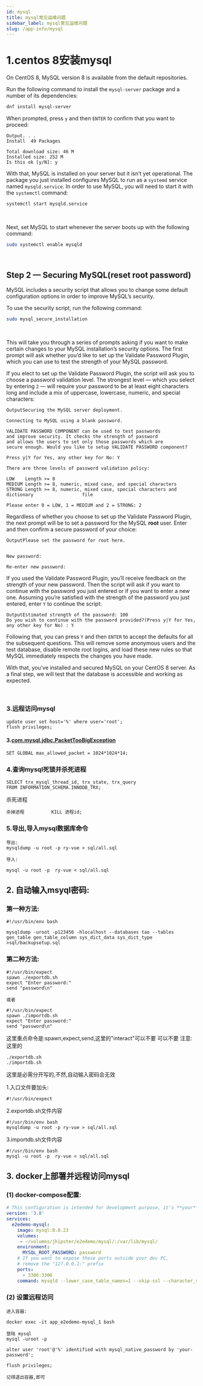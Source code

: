 ```yaml
---
id: mysql
title: mysql常见运维问题
sidebar_label: mysql常见运维问题
slug: /app-info/mysql 
---
```




# 1.centos 8安装mysql

On CentOS 8, MySQL version 8 is available from the default repositories.

Run the following command to install the `mysql-server` package and a number of its dependencies:

```bash
dnf install mysql-server
```



When prompted, press `y` and then `ENTER` to confirm that you want to proceed:

```
Output. . .
Install  49 Packages

Total download size: 46 M
Installed size: 252 M
Is this ok [y/N]: y
```

With that, MySQL is installed on your server but it isn’t yet operational. The package you just installed configures MySQL to run as a `systemd` service named `mysqld.service`. In order to use MySQL, you will need to start it with the `systemctl` command:

```bash
systemctl start mysqld.service
```

 

Next, set MySQL to start whenever the server boots up with the following command:

```bash
sudo systemctl enable mysqld
```

  

## Step 2 — Securing MySQL(reset root password)

MySQL includes a security script that allows you to change some default configuration options in order to improve MySQL’s security.

To use the security script, run the following command:

```bash
sudo mysql_secure_installation
```

 

This will take you through a series of prompts asking if you want to make certain changes to your MySQL installation’s security options. The first prompt will ask whether you’d like to set up the Validate Password Plugin, which you can use to test the strength of your MySQL password.

If you elect to set up the Validate Password Plugin, the script will ask you to choose a password validation level. The strongest level — which you select by entering `2` — will require your password to be at least eight characters long and include a mix of uppercase, lowercase, numeric, and special characters:

```
OutputSecuring the MySQL server deployment.

Connecting to MySQL using a blank password.

VALIDATE PASSWORD COMPONENT can be used to test passwords
and improve security. It checks the strength of password
and allows the users to set only those passwords which are
secure enough. Would you like to setup VALIDATE PASSWORD component?

Press y|Y for Yes, any other key for No: Y

There are three levels of password validation policy:

LOW    Length >= 8
MEDIUM Length >= 8, numeric, mixed case, and special characters
STRONG Length >= 8, numeric, mixed case, special characters and dictionary                  file

Please enter 0 = LOW, 1 = MEDIUM and 2 = STRONG: 2
```

Regardless of whether you choose to set up the Validate Password Plugin, the next prompt will be to set a password for the MySQL **root** user. Enter and then confirm a secure password of your choice:

```
OutputPlease set the password for root here.


New password: 

Re-enter new password: 
```

If you used the Validate Password Plugin, you’ll receive feedback on the strength of your new password. Then the script will ask if you want to continue with the password you just entered or if you want to enter a new one. Assuming you’re satisfied with the strength of the password you just entered, enter `Y` to continue the script:

```
OutputEstimated strength of the password: 100 
Do you wish to continue with the password provided?(Press y|Y for Yes, any other key for No) : Y
```

Following that, you can press `Y` and then `ENTER` to accept the defaults for all the subsequent questions. This will remove some anonymous users and the test database, disable remote root logins, and load these new rules so that MySQL immediately respects the changes you have made.

With that, you’ve installed and secured MySQL on your CentOS 8 server. As a final step, we will test that the database is accessible and working as expected.

 



### 3.远程访问mysql

```output
update user set host='%' where user='root';
flush privileges;
```

#### 3.[com.mysql.jdbc.PacketTooBigException](https://stackoverflow.com/questions/11320236/com-mysql-jdbc-packettoobigexception)

```
SET GLOBAL max_allowed_packet = 1024*1024*14;
```

### 4.查询mysql死锁并杀死进程

```
SELECT trx_mysql_thread_id, trx_state, trx_query
FROM INFORMATION_SCHEMA.INNODB_TRX;
```

杀死进程

```
杀掉进程          KILL 进程id;
```

### 5.导出,导入mysql数据库命令

```
导出:
mysqldump -u root -p ry-vue > sql/all.sql

导入:

mysql -u root -p  ry-vue < sql/all.sql
```

## 2. 自动输入msyql密码:

### 第一种方法:

```shell
#!/usr/bin/env bash

mysqldump -uroot -p123456 -hlocalhost --databases tao --tables gen_table gen_table_column sys_dict_data sys_dict_type  >sql/backupsetup.sql
```

### 第二种方法:

```shell
#!/usr/bin/expect
spawn ./exportdb.sh
expect "Enter password:"
send "password\n"

或者

#!/usr/bin/expect
spawn ./importdb.sh
expect "Enter password:"
send "password\n"
```

这里重点命令是:spawn,expect,send,这里的"interact"可以不要
可以不要
注意:
这里的

```shell
./exportdb.sh
./importdb.sh
```

这里是必需分开写的,不然,自动输入密码会无效

1.入口文件要加头:

```shell
#!/usr/bin/expect
```

2.exportdb.sh文件内容

```shell
#!/usr/bin/env bash
mysqldump -u root -p ry-vue > sql/all.sql
```

3.importdb.sh文件内容

```shell
#!/usr/bin/env bash
mysql -u root -p  ry-vue < sql/all.sql
```

## 3. docker上部署并远程访问mysql

### (1) docker-compose配置:

```yaml
# This configuration is intended for development purpose, it's **your** responsibility to harden it for production
version: '3.8'
services:
  e2edemo-mysql:
    image: mysql:8.0.23
    volumes:
     - ~/volumes/jhipster/e2edemo/mysql/:/var/lib/mysql/
    environment:
      MYSQL_ROOT_PASSWORD: password
    # If you want to expose these ports outside your dev PC,
    # remove the "127.0.0.1:" prefix
    ports:
      - 3306:3306
    command: mysqld --lower_case_table_names=1 --skip-ssl --character_set_server=utf8mb4 --explicit_defaults_for_timestamp
```

### (2) 设置远程访问

```shell
进入容器:

docker exec -it app_e2edemo-mysql_1 bash

登陆 mysql 
mysql -uroot -p

alter user 'root'@'%' identified with mysql_native_password by 'your-password';

flush privileges;

记得退出容器,即可
```
